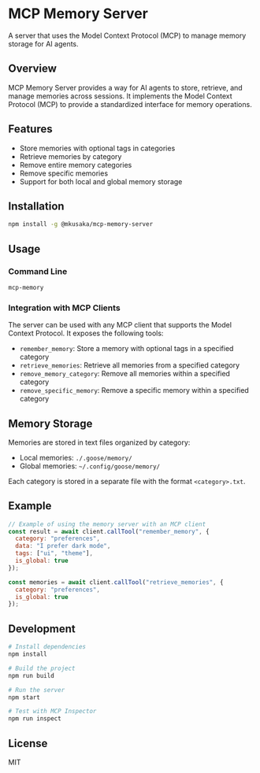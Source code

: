 # MCP Memory Server

A server that uses the Model Context Protocol (MCP) to manage memory storage for AI agents.

## Overview

MCP Memory Server provides a way for AI agents to store, retrieve, and manage memories across sessions. It implements the Model Context Protocol (MCP) to provide a standardized interface for memory operations.

## Features

- Store memories with optional tags in categories
- Retrieve memories by category
- Remove entire memory categories
- Remove specific memories
- Support for both local and global memory storage

## Installation

```bash
npm install -g @mkusaka/mcp-memory-server
```

## Usage

### Command Line

```bash
mcp-memory
```

### Integration with MCP Clients

The server can be used with any MCP client that supports the Model Context Protocol. It exposes the following tools:

- `remember_memory`: Store a memory with optional tags in a specified category
- `retrieve_memories`: Retrieve all memories from a specified category
- `remove_memory_category`: Remove all memories within a specified category
- `remove_specific_memory`: Remove a specific memory within a specified category

## Memory Storage

Memories are stored in text files organized by category:

- Local memories: `./.goose/memory/`
- Global memories: `~/.config/goose/memory/`

Each category is stored in a separate file with the format `<category>.txt`.

## Example

```javascript
// Example of using the memory server with an MCP client
const result = await client.callTool("remember_memory", {
  category: "preferences",
  data: "I prefer dark mode",
  tags: ["ui", "theme"],
  is_global: true
});

const memories = await client.callTool("retrieve_memories", {
  category: "preferences",
  is_global: true
});
```

## Development

```bash
# Install dependencies
npm install

# Build the project
npm run build

# Run the server
npm start

# Test with MCP Inspector
npm run inspect
```

## License

MIT
